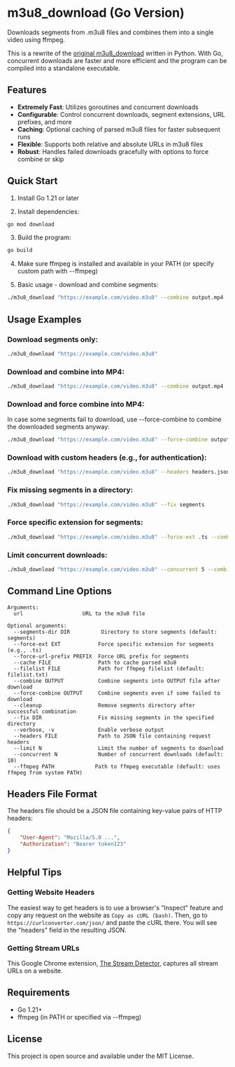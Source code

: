 # m3u8_download (Go Version)

Downloads segments from .m3u8 files and combines them into a single video using ffmpeg.

This is a rewrite of the [original m3u8_download](https://github.com/hollowness-inside/m3u8_download) written in Python.
With Go, concurrent downloads are faster and more efficient and the program can be compiled into a standalone executable.

## Features

- **Extremely Fast**: Utilizes goroutines and concurrent downloads
- **Configurable**: Control concurrent downloads, segment extensions, URL prefixes, and more
- **Caching**: Optional caching of parsed m3u8 files for faster subsequent runs
- **Flexible**: Supports both relative and absolute URLs in m3u8 files
- **Robust**: Handles failed downloads gracefully with options to force combine or skip

## Quick Start

1. Install Go 1.21 or later

2. Install dependencies:
```bash
go mod download
```

3. Build the program:
```bash
go build
```

4. Make sure ffmpeg is installed and available in your PATH (or specify custom path with --ffmpeg)

5. Basic usage - download and combine segments:
```bash
./m3u8_download "https://example.com/video.m3u8" --combine output.mp4
```

## Usage Examples

### Download segments only:
```bash
./m3u8_download "https://example.com/video.m3u8"
```

### Download and combine into MP4:
```bash
./m3u8_download "https://example.com/video.m3u8" --combine output.mp4
```

### Download and force combine into MP4:
In case some segments fail to download, use --force-combine to combine the downloaded segments anyway:
```bash
./m3u8_download "https://example.com/video.m3u8" --force-combine output.mp4
```

### Download with custom headers (e.g., for authentication):
```bash
./m3u8_download "https://example.com/video.m3u8" --headers headers.json --combine output.mp4
```

### Fix missing segments in a directory:
```bash
./m3u8_download "https://example.com/video.m3u8" --fix segments
```

### Force specific extension for segments:
```bash
./m3u8_download "https://example.com/video.m3u8" --force-ext .ts --combine output.mp4
```

### Limit concurrent downloads:
```bash
./m3u8_download "https://example.com/video.m3u8" --concurrent 5 --combine output.mp4
```

## Command Line Options

```
Arguments:
  url                   URL to the m3u8 file

Optional arguments:
  --segments-dir DIR          Directory to store segments (default: segments)         
  --force-ext EXT            Force specific extension for segments (e.g., .ts)         
  --force-url-prefix PREFIX  Force URL prefix for segments                             
  --cache FILE               Path to cache parsed m3u8                                 
  --filelist FILE            Path for ffmpeg filelist (default: filelist.txt)        
  --combine OUTPUT           Combine segments into OUTPUT file after download          
  --force-combine OUTPUT     Combine segments even if some failed to download         
  --cleanup                  Remove segments directory after successful combination     
  --fix DIR                  Fix missing segments in the specified directory
  --verbose, -v              Enable verbose output                                    
  --headers FILE             Path to JSON file containing request headers              
  --limit N                  Limit the number of segments to download                  
  --concurrent N             Number of concurrent downloads (default: 10)             
  --ffmpeg PATH             Path to ffmpeg executable (default: uses ffmpeg from system PATH)
```

## Headers File Format

The headers file should be a JSON file containing key-value pairs of HTTP headers:

```json
{
    "User-Agent": "Mozilla/5.0 ...",
    "Authorization": "Bearer token123"
}
```

## Helpful Tips

### Getting Website Headers

The easiest way to get headers is to use a browser's "Inspect" feature and copy any request on the website as `Copy as cURL (bash)`. Then, go to `https://curlconverter.com/json/` and paste the cURL there. You will see the "headers" field in the resulting JSON.

### Getting Stream URLs

This Google Chrome extension, [The Stream Detector](https://chromewebstore.google.com/detail/the-stream-detector/iakkmkmhhckcmoiibcfjnooibphlobak), captures all stream URLs on a website.

## Requirements

- Go 1.21+
- ffmpeg (in PATH or specified via --ffmpeg)

## License

This project is open source and available under the MIT License.
